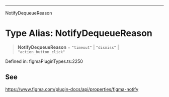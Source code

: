 ---

NotifyDequeueReason

# Type Alias: NotifyDequeueReason

> **NotifyDequeueReason** = `"timeout"` \| `"dismiss"` \| `"action_button_click"`

Defined in: figmaPluginTypes.ts:2250

## See

https://www.figma.com/plugin-docs/api/properties/figma-notify
